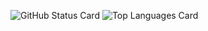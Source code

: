![GitHub Status Card](https://github-readme-stats.vercel.app/api?username=TadayoshiOtsuka&show_icons=true&count_private=true)
![Top Languages Card](https://github-readme-stats.vercel.app/api/top-langs/?username=TadayoshiOtsuka)

<!--
**TadayoshiOtsuka/TadayoshiOtsuka** is a ✨ _special_ ✨ repository because its `README.md` (this file) appears on your GitHub profile.

Here are some ideas to get you started:

- 🔭 I’m currently working on ...
- 🌱 I’m currently learning ...
- 👯 I’m looking to collaborate on ...
- 🤔 I’m looking for help with ...
- 💬 Ask me about ...
- 📫 How to reach me: ...
- 😄 Pronouns: ...
- ⚡ Fun fact: ...
-->
